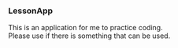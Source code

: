 ### LessonApp

This is an application for me to practice coding.  
Please use if there is something that can be used.  
